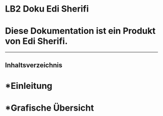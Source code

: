 # LB2 Doku Edi Sherifi 
# Diese Dokumentation ist ein Produkt von Edi Sherifi. 
----------------------------------------------------------------------------
## **Inhaltsverzeichnis**
# *Einleitung
# *Grafische Übersicht
